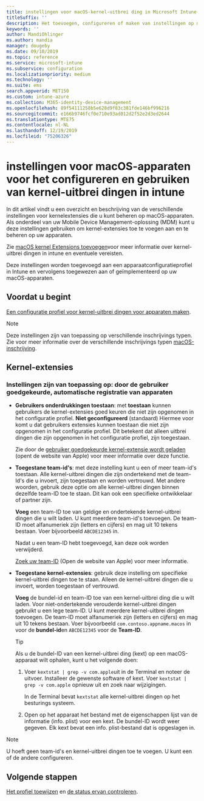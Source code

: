 ```yaml
---
title: instellingen voor macOS-kernel-uitbrei ding in Microsoft Intune-Azure | Microsoft Docs
titleSuffix: ''
description: Het toevoegen, configureren of maken van instellingen op macOS-apparaten voor het gebruik van kernel-extensies. U kunt ook toestaan dat gebruikers goedgekeurde extensies overschrijven, alle uitbrei dingen van een team-ID toestaan of specifieke extensies of apps toestaan in Microsoft Intune.
keywords: ''
author: MandiOhlinger
ms.author: mandia
manager: dougeby
ms.date: 09/10/2019
ms.topic: reference
ms.service: microsoft-intune
ms.subservice: configuration
ms.localizationpriority: medium
ms.technology: ''
ms.suite: ems
search.appverid: MET150
ms.custom: intune-azure
ms.collection: M365-identity-device-management
ms.openlocfilehash: 89f54111258b5e628d9f83c381fde146bf996216
ms.sourcegitcommit: e166b9746fcf0e710e93ad012d2f52e2d3ed2644
ms.translationtype: MTE75
ms.contentlocale: nl-NL
ms.lasthandoff: 12/19/2019
ms.locfileid: "75206326"
---
```

# <a name="macos-device-settings-to-configure-and-use-kernel-extensions-in-intune"></a>instellingen voor macOS-apparaten voor het configureren en gebruiken van kernel-uitbrei dingen in intune



In dit artikel vindt u een overzicht en beschrijving van de verschillende instellingen voor kernelextensies die u kunt beheren op macOS-apparaten. Als onderdeel van uw Mobile Device Management-oplossing (MDM) kunt u deze instellingen gebruiken om kernel-extensies toe te voegen aan en te beheren op uw apparaten.

Zie [macOS kernel Extensions toevoegen](../kernel-extensions-overview-macos.md)voor meer informatie over kernel-uitbrei dingen in intune en eventuele vereisten.

Deze instellingen worden toegevoegd aan een apparaatconfiguratieprofiel in Intune en vervolgens toegewezen aan of geïmplementeerd op uw macOS-apparaten.

## <a name="before-you-begin"></a>Voordat u begint

[Een configuratie profiel voor kernel-uitbrei dingen voor apparaten maken](../kernel-extensions-overview-macos.md).

> [!NOTE]
> Deze instellingen zijn van toepassing op verschillende inschrijvings typen. Zie voor meer informatie over de verschillende inschrijvings typen [macOS-inschrijving](../macos-enroll.md).

## <a name="kernel-extensions"></a>Kernel-extensies

### <a name="settings-apply-to-user-approved-automated-device-enrollment"></a>Instellingen zijn van toepassing op: door de gebruiker goedgekeurde, automatische registratie van apparaten

- **Gebruikers onderdrukkingen toestaan**: met **toestaan** kunnen gebruikers de kernel-extensies goed keuren die niet zijn opgenomen in het configuratie profiel. **Niet geconfigureerd** (standaard) Hiermee voor komt u dat gebruikers extensies kunnen toestaan die niet zijn opgenomen in het configuratie profiel. Dit betekent dat alleen uitbrei dingen die zijn opgenomen in het configuratie profiel, zijn toegestaan.

  Zie door de [gebruiker goedgekeurde kernel-extensie wordt geladen](https://developer.apple.com/library/archive/technotes/tn2459/_index.html) (opent de website van Apple) voor meer informatie over deze functie.

- **Toegestane team-id's**: met deze instelling kunt u een of meer team-id's toestaan. Alle kernel-uitbrei dingen die zijn ondertekend met de team-Id's die u invoert, zijn toegestaan en worden vertrouwd. Met andere woorden, gebruik deze optie om alle kernel-uitbrei dingen binnen dezelfde team-ID toe te staan. Dit kan ook een specifieke ontwikkelaar of partner zijn.

  **Voeg** een team-ID toe van geldige en ondertekende kernel-uitbrei dingen die u wilt laden. U kunt meerdere team-id's toevoegen. De team-ID moet alfanumeriek zijn (letters en cijfers) en mag uit 10 tekens bestaan. Voer bijvoorbeeld `ABCDE12345` in.

  Nadat u een team-ID hebt toegevoegd, kan deze ook worden verwijderd.

  [Zoek uw team-ID](https://help.apple.com/developer-account/#/dev55c3c710c) (Open de website van Apple) voor meer informatie.

- **Toegestane kernel-extensies**: gebruik deze instelling om specifieke kernel-uitbrei dingen toe te staan. Alleen de kernel-uitbrei dingen die u invoert, worden toegestaan of vertrouwd. 

  **Voeg** de bundel-id en team-ID toe van een kernel-uitbrei ding die u wilt laden. Voor niet-ondertekende verouderde kernel-uitbrei dingen gebruikt u een lege team-ID. U kunt meerdere kernel-uitbrei dingen toevoegen. De team-ID moet alfanumeriek zijn (letters en cijfers) en mag uit 10 tekens bestaan. Voer bijvoorbeeld `com.contoso.appname.macos` in voor de **bundel-id**en `ABCDE12345` voor de **Team-ID**.

  > [!TIP]
  > Als u de bundel-ID van een kernel-uitbrei ding (kext) op een macOS-apparaat wilt ophalen, kunt u het volgende doen:
  >
  > 1. Voer `kextstat | grep -v com.apple`uit in de Terminal en noteer de uitvoer. Installeer de gewenste software of kext. Voer `kextstat | grep -v com.apple` opnieuw uit en zoek naar wijzigingen.
  >
  >    In de Terminal bevat `kextstat` alle kernel-uitbrei dingen op het besturings systeem. 
  >
  > 2. Open op het apparaat het bestand met de eigenschappen lijst van de informatie (info. plist) voor een kext. De bundel-ID wordt weer gegeven. Elk kext bevat een info. plist-bestand dat is opgeslagen in. 

> [!NOTE]
> U hoeft geen team-id's en kernel-uitbrei dingen toe te voegen. U kunt een of de andere configureren.

## <a name="next-steps"></a>Volgende stappen

[Het profiel toewijzen](../device-profile-assign.md) en [de status ervan controleren](../device-profile-monitor.md).
